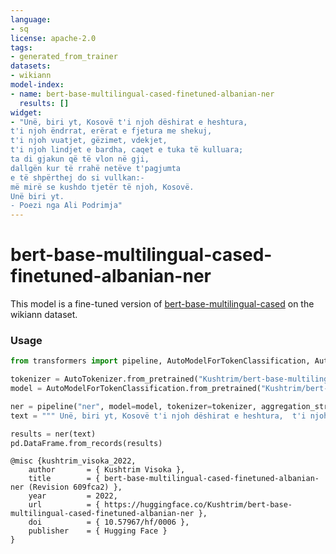 ```yaml
---
language:
- sq
license: apache-2.0
tags:
- generated_from_trainer
datasets:
- wikiann
model-index:
- name: bert-base-multilingual-cased-finetuned-albanian-ner
  results: []
widget:
- "Unë, biri yt, Kosovë t'i njoh dëshirat e heshtura, 
t'i njoh ëndrrat, erërat e fjetura me shekuj, 
t'i njoh vuatjet, gëzimet, vdekjet, 
t'i njoh lindjet e bardha, caqet e tuka të kulluara; 
ta di gjakun që të vlon në gji, 
dallgën kur të rrahë netëve t'pagjumta 
e të shpërthej do si vullkan:- 
më mirë se kushdo tjetër të njoh, Kosovë. 
Unë biri yt.
- Poezi nga Ali Podrimja"
---
```


<!-- This model card has been generated automatically according to the information the Trainer had access to. You
should probably proofread and complete it, then remove this comment. -->

# bert-base-multilingual-cased-finetuned-albanian-ner

This model is a fine-tuned version of [bert-base-multilingual-cased](https://huggingface.co/bert-base-multilingual-cased) on the wikiann dataset.

### Usage
```python
from transformers import pipeline, AutoModelForTokenClassification, AutoTokenizer

tokenizer = AutoTokenizer.from_pretrained("Kushtrim/bert-base-multilingual-cased-finetuned-albanian-ner")
model = AutoModelForTokenClassification.from_pretrained("Kushtrim/bert-base-multilingual-cased-finetuned-albanian-ner")

ner = pipeline("ner", model=model, tokenizer=tokenizer, aggregation_strategy='first')
text = """ Unë, biri yt, Kosovë t'i njoh dëshirat e heshtura,  t'i njoh ëndrrat, erërat e fjetura me shekuj,  t'i njoh vuatjet, gëzimet, vdekjet,  t'i njoh lindjet e bardha, caqet e tuka të kulluara;  ta di gjakun që të vlon në gji,  dallgën kur të rrahë netëve t'pagjumta  e të shpërthej do si vullkan:-  më mirë se kushdo tjetër të njoh, Kosovë.  Unë biri yt. - Poezi nga Ali Podrimja """

results = ner(text)
pd.DataFrame.from_records(results)
```

```
@misc {kushtrim_visoka_2022,
	author       = { Kushtrim Visoka },
	title        = { bert-base-multilingual-cased-finetuned-albanian-ner (Revision 609fca2) },
	year         = 2022,
	url          = { https://huggingface.co/Kushtrim/bert-base-multilingual-cased-finetuned-albanian-ner },
	doi          = { 10.57967/hf/0006 },
	publisher    = { Hugging Face }
}
```
